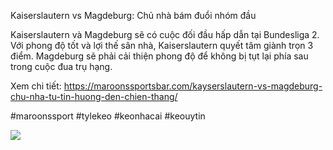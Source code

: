 Kaiserslautern vs Magdeburg: Chủ nhà bám đuổi nhóm đầu

Kaiserslautern và Magdeburg sẽ có cuộc đối đầu hấp dẫn tại Bundesliga 2. Với phong độ tốt và lợi thế sân nhà, Kaiserslautern quyết tâm giành trọn 3 điểm. Magdeburg sẽ phải cải thiện phong độ để không bị tụt lại phía sau trong cuộc đua trụ hạng.

Xem chi tiết: https://maroonssportsbar.com/kayserslautern-vs-magdeburg-chu-nha-tu-tin-huong-den-chien-thang/

#maroonssport #tylekeo #keonhacai #keouytin

![](https://g0v.hackmd.io/_uploads/B1Ff8u1Ekl.jpg)
